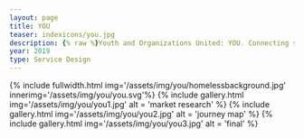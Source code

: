 ```yaml
---
layout: page
title: YOU
teaser: indexicons/you.jpg
description: {% raw %}Youth and Organizations United: YOU. Connecting survivors of human trafficking to vital advocates{% endraw %}
year: 2019
type: Service Design
---
```

{% include fullwidth.html img='/assets/img/you/homelessbackground.jpg' innerimg='/assets/img/you/you.svg'%}
{% include gallery.html img='/assets/img/you/you1.jpg' alt = 'market research' %}
{% include gallery.html img='/assets/img/you/you2.jpg' alt = 'journey map' %}
{% include gallery.html img='/assets/img/you/you3.jpg' alt = 'final' %}